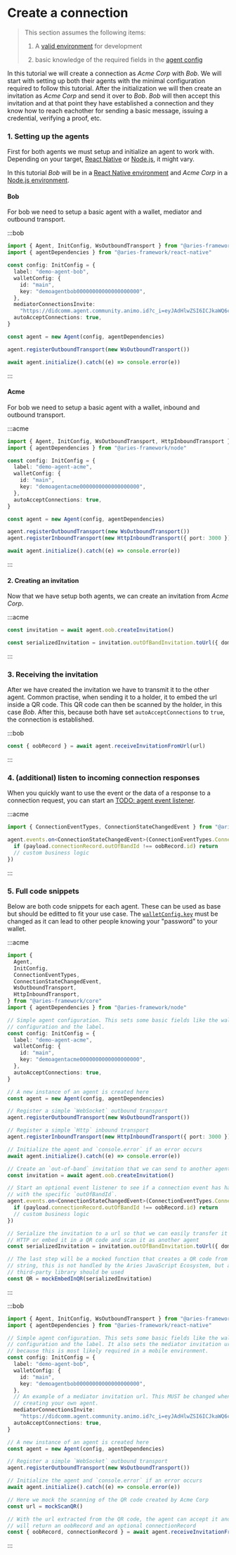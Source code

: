 # Create a connection

> This section assumes the following items:
>
> 1. A [valid environment](../getting-started/prerequisites) for development
>
> 1. basic knowledge of the required fields in the [agent
>    config](./agent-config)

In this tutorial we will create a connection as _Acme Corp_ with _Bob_. We will
start with setting up both their agents with the minimal configuration required
to follow this tutorial. After the initialization we will then create an
invitation as _Acme Corp_ and send it over to _Bob_. _Bob_ will then accept
this invitation and at that point they have established a connection and they
know how to reach eachother for sending a basic message, issuing a credential,
verifying a proof, etc.

### 1. Setting up the agents

First for both agents we must setup and initialize an agent to work with.
Depending on your target, [React
Native](../getting-started/prerequisites/react-native) or
[Node.js](../getting-started/prerequisites/react-native), it might vary.

In this tutorial _Bob_ will be in a [React Native
environment](../getting-started/prerequisites/react-native) and _Acme Corp_ in
a [Node.js environment](../getting-started/prerequisites/nodejs).

#### Bob

For bob we need to setup a basic agent with a wallet, mediator and outbound
transport.

:::bob

```typescript showLineNumbers
import { Agent, InitConfig, WsOutboundTransport } from "@aries-framework/core"
import { agentDependencies } from "@aries-framework/react-native"

const config: InitConfig = {
  label: "demo-agent-bob",
  walletConfig: {
    id: "main",
    key: "demoagentbob00000000000000000000",
  },
  mediatorConnectionsInvite:
    "https://didcomm.agent.community.animo.id?c_i=eyJAdHlwZSI6ICJkaWQ6c292OkJ6Q2JzTlloTXJqSGlxWkRUVUFTSGc7c3BlYy9jb25uZWN0aW9ucy8xLjAvaW52aXRhdGlvbiIsICJAaWQiOiAiYjVkYWRkNDgtODFmNi00NzJjLWExODAtYzY3MDUzNjQwMjlhIiwgImxhYmVsIjogIkFuaW1vIENvbW11bml0eSBBZ2VudCIsICJzZXJ2aWNlRW5kcG9pbnQiOiAiaHR0cHM6Ly9kaWRjb21tLmFnZW50LmNvbW11bml0eS5hbmltby5pZCIsICJyZWNpcGllbnRLZXlzIjogWyJBZ3g0cVhhWk5laHRzYWdDSk5mbW9VQjJlbldHYmN2bkRlcU5KZGdQTlZlUyJdfQ==",
  autoAcceptConnections: true,
}

const agent = new Agent(config, agentDependencies)

agent.registerOutboundTransport(new WsOutboundTransport())

await agent.initialize().catch((e) => console.error(e))
```

:::

#### Acme

For bob we need to setup a basic agent with a wallet, inbound and outbound
transport.

:::acme

```typescript showLineNumbers
import { Agent, InitConfig, WsOutboundTransport, HttpInboundTransport } from "@aries-framework/core"
import { agentDependencies } from "@aries-framework/node"

const config: InitConfig = {
  label: "demo-agent-acme",
  walletConfig: {
    id: "main",
    key: "demoagentacme0000000000000000000",
  },
  autoAcceptConnections: true,
}

const agent = new Agent(config, agentDependencies)

agent.registerOutboundTransport(new WsOutboundTransport())
agent.registerInboundTransport(new HttpInboundTransport({ port: 3000 }))

await agent.initialize().catch((e) => console.error(e))
```

:::

#### 2. Creating an invitation

Now that we have setup both agents, we can create an invitation from _Acme Corp_.

:::acme

```typescript showLineNumbers
const invitation = await agent.oob.createInvitation()

const serializedInvitation = invitation.outOfBandInvitation.toUrl({ domain: "https://example.org" })
```

:::

### 3. Receiving the invitation

After we have created the invitation we have to transmit it to the other
agent. Common practise, when sending it to a holder, it to embed the url inside
a QR code. This QR code can then be scanned by the holder, in this case _Bob_.
After this, because both have set `autoAcceptConnections` to `true`, the
connection is established.

:::bob

```typescript showLineNumbers
const { oobRecord } = await agent.receiveInvitationFromUrl(url)
```

:::

### 4. (additional) listen to incoming connection responses

When you quickly want to use the event or the data of a response to a
connection request, you can start an [TODO: agent event
listener](https://example.org).

:::acme

```typescript showLineNumbers
import { ConnectionEventTypes, ConnectionStateChangedEvent } from "@aries-framework/node"

agent.events.on<ConnectionStateChangedEvent>(ConnectionEventTypes.ConnectionStateChanged, ({ payload, type }) => {
  if (payload.connectionRecord.outOfBandId !== oobRecord.id) return
  // custom business logic
})
```

:::

### 5. Full code snippets

Below are both code snippets for each agent. These can be used as base but
should be editted to fit your use case. The
[`walletConfig.key`](./agent-config#walletconfigkey) must be changed as it can
lead to other people knowing your "password" to your wallet.

:::acme

```typescript showLineNumbers
import {
  Agent,
  InitConfig,
  ConnectionEventTypes,
  ConnectionStateChangedEvent,
  WsOutboundTransport,
  HttpInboundTransport,
} from "@aries-framework/core"
import { agentDependencies } from "@aries-framework/node"

// Simple agent configuration. This sets some basic fields like the wallet
// configuration and the label.
const config: InitConfig = {
  label: "demo-agent-acme",
  walletConfig: {
    id: "main",
    key: "demoagentacme0000000000000000000",
  },
  autoAcceptConnections: true,
}

// A new instance of an agent is created here
const agent = new Agent(config, agentDependencies)

// Register a simple `WebSocket` outbound transport
agent.registerOutboundTransport(new WsOutboundTransport())

// Register a simple `Http` inbound transport
agent.registerInboundTransport(new HttpInboundTransport({ port: 3000 }))

// Initialize the agent and `console.error` if an error occurs
await agent.initialize().catch((e) => console.error(e))

// Create an `out-of-band` invitation that we can send to another agent
const invitation = await agent.oob.createInvitation()

// Start an optional event listener to see if a connection event has happened
// with the specific `outOfBandId`.
agent.events.on<ConnectionStateChangedEvent>(ConnectionEventTypes.ConnectionStateChanged, ({ payload, type }) => {
  if (payload.connectionRecord.outOfBandId !== oobRecord.id) return
  // custom business logic
})

// Serialize the invitation to a url so that we can easily transfer it over
// HTTP or embed it in a QR code and scan it as another agent
const serializedInvitation = invitation.outOfBandInvitation.toUrl({ domain: "https://example.org" })

// The last step will be a mocked function that creates a QR code from a
// string, this is not handled by the Aries JavaScript Ecosystem, but a
// third-party library should be used
const QR = mockEmbedInQR(serializedInvitation)
```

:::

:::bob

```typescript showLineNumbers
import { Agent, InitConfig, WsOutboundTransport } from "@aries-framework/core"
import { agentDependencies } from "@aries-framework/react-native"

// Simple agent configuration. This sets some basic fields like the wallet
// configuration and the label. It also sets the mediator invitation url,
// because this is most likely required in a mobile environment.
const config: InitConfig = {
  label: "demo-agent-bob",
  walletConfig: {
    id: "main",
    key: "demoagentbob00000000000000000000",
  },
  // An example of a mediator invitation url. This MUST be changed when
  // creating your own agent.
  mediatorConnectionsInvite:
    "https://didcomm.agent.community.animo.id?c_i=eyJAdHlwZSI6ICJkaWQ6c292OkJ6Q2JzTlloTXJqSGlxWkRUVUFTSGc7c3BlYy9jb25uZWN0aW9ucy8xLjAvaW52aXRhdGlvbiIsICJAaWQiOiAiYjVkYWRkNDgtODFmNi00NzJjLWExODAtYzY3MDUzNjQwMjlhIiwgImxhYmVsIjogIkFuaW1vIENvbW11bml0eSBBZ2VudCIsICJzZXJ2aWNlRW5kcG9pbnQiOiAiaHR0cHM6Ly9kaWRjb21tLmFnZW50LmNvbW11bml0eS5hbmltby5pZCIsICJyZWNpcGllbnRLZXlzIjogWyJBZ3g0cVhhWk5laHRzYWdDSk5mbW9VQjJlbldHYmN2bkRlcU5KZGdQTlZlUyJdfQ==",
  autoAcceptConnections: true,
}

// A new instance of an agent is created here
const agent = new Agent(config, agentDependencies)

// Register a simple `WebSocket` outbound transport
agent.registerOutboundTransport(new WsOutboundTransport())

// Initialize the agent and `console.error` if an error occurs
await agent.initialize().catch((e) => console.error(e))

// Here we mock the scanning of the QR code created by Acme Corp
const url = mockScanQR()

// With the url extracted from the QR code, the agent can accept it and this
// will return an oobRecord and an optional connectionRecord
const { oobRecord, connectionRecord } = await agent.receiveInvitationFromUrl(url)
```

:::
